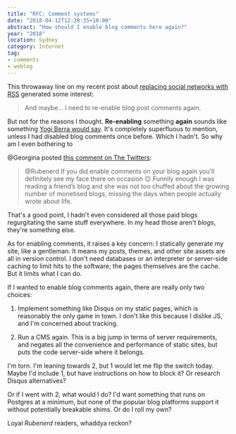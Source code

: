 ```yaml
---
title: "RFC: Comment systems"
date: "2018-04-12T12:28:35+10:00"
abstract: "How should I enable blog comments here again?"
year: "2018"
location: Sydney
category: Internet
tag:
- comments
- weblog
---
```

This throwaway line on my recent post about [replacing social networks with RSS] generated some interest:

> And maybe… I need to re-enable blog post comments again.

But not for the reasons I thought. **Re-enabling** something **again** sounds like something [Yogi Berra would say]. It's completely superfluous to mention, unless I had disabled blog comments once before. Which I hadn't. So why am I even bothering to

@Georgina posted [this comment on The Twitters]\:

> @Rubenerd If you did enable comments on your blog again you’ll definitely see my face there on occasion 😉 Funnily enough I was reading a friend’s blog and she was not too chuffed about the growing number of monetised blogs, missing the days when people actually wrote about life.

That's a good point, I hadn't even considered all those paid blogs regurgitating the same stuff everywhere. In my head those aren't *blogs*, they're something else.

As for enabling comments, it raises a key concern: I statically generate my site, like a gentleman. It means my posts, themes, and other site assets are all in version control. I don't need databases or an interpreter or server-side caching to limit hits to the software; the pages themselves are the cache. But it limits what I can do.

If I wanted to enable blog comments again, there are really only two choices:

1. Implement something like Disqus on my static pages, which is reasonably the only game in town. I don't like this because I dislike JS, and I'm concerned about tracking. 

2. Run a CMS again. This is a big jump in terms of server requirements, and negates all the convenience and performance of static sites, but puts the code server-side where it belongs.

I'm torn. I'm leaning towards 2, but 1 would let me flip the switch today. Maybe I'd include 1, but have instructions on how to block it? Or research Disqus alternatives?

Or if I went with 2, what would I do? I'd want something that runs on Postgres at a minimum, but none of the popular blog platforms support it without potentially breakable shims. Or do I roll my own?

Loyal *Rubenerd* readers, whaddya reckon?

[replacing social networks with RSS]: https://rubenerd.com/replacing-social-networks-with-rss/
[this comment on The Twitters]: https://twitter.com/georgiecel/status/983500932506791936
[Yogi Berra would say]: https://en.wikipedia.org/wiki/Deja_Vu_All_Over_Again "Wikipedia disambiguation page for this Yogi Berra quote"
[Mojolicious]: http://mojolicious.org/
[Catalyst]: http://www.catalystframework.org/

